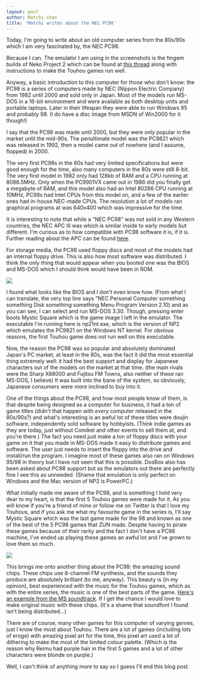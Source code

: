 ```yaml
---
layout: post
author: Matchi-chan
title: 'Matchi writes about the NEC PC98'
---
```


Today, I'm going to write about an old computer series from the 80s/90s which I am very fascinated by, the NEC PC98.

<!--break-->

Because I can. The emulator I am using in the screenshots is the fmgem builds of Neko Project 2 which can be found at [this thread](http://www.shrinemaiden.org/forum/index.php?topic=11117.0) along with instructions to make the Touhou games run well.

Anyway, a basic introduction to this computer for those who don't know: the PC98 is a series of computers made by NEC (Nippon Electric Company) from 1982 until 2000 and sold only in Japan. Most of the models run MS-DOS in a 16-bit environment and were available as both desktop units and portable laptops. Later in their lifespan they were able to run Windows 95 and probably 98. (I do have a disc image from MSDN of Win2000 for it though!)

I say that the PC98 was made until 2000, but they were only popular in the market until the mid-90s. The penultimate model was the PC9821 which was released in 1992, then a model came out of nowhere (and I assume, flopped) in 2000.

The very first PC98s in the 80s had very limited specifications but were good enough for the time, also many computers in the 80s were still 8-bit. The very first model in 1982 only had 128kb of RAM and a CPU running at 8086.5MHz. Only when the PC9901VX came out in 1986 did you finally get a megabyte of RAM, and this model also had an Intel 80286 CPU running at 10MHz, PC98s had Intel CPUs from this model on, and a few of the earlier ones had in-house NEC-made CPUs. The resolution a lot of models ran graphical programs at was 640x400 which was impressive for the time.

It is interesting to note that while a "NEC PC98" was not sold in any Western countries, the NEC APC III was which is similar inside to early models but different. I'm curious as to how compatible with PC98 software it is, if it is. Further reading about the APC can be found [here](http://www.atarimagazines.com/creative/v11n2/60_NEC_APCIII_NECs_PC_with.php).

For storage media, the PC98 used floppy discs and most of the models had an internal floppy drive. This is also how most software was distributed. I think the only thing that would appear when you booted one was the BIOS and MS-DOS which I should think would have been in ROM.

![](https://raw.github.com/Matchi-chan/matchi-chan.github.com/master/img/posts/PC-98%20BIOS.png)

I found what looks like the BIOS and I don't even know how. (From what I can translate, the very top line says "NEC Personal Computer something something Disk something something Menu Program Version 2.10) and as you can see, I can select and run MS-DOS 3.30. Though, pressing enter boots Mystic Square which is the game image I left in the emulator. The executable I'm running here is np21nt.exe, which is the version of NP2 which emulates the PC9821 on the Windows NT kernel. For obvious reasons, the first Touhou game does not run well on this executable.

Now, the reason the PC98 was so popular and absolutely dominated Japan's PC market, at least in the 80s, was the fact it did the most essential thing extremely well: it had the best support and display for Japanese characters out of the models on the market at that time. (the main rivals were the Sharp X68000 and Fujitsu FM Towns, also neither of these ran MS-DOS, I believe) It was built into the bane of the system, so obviously, Japanese consumers were more inclined to buy into it.

One of the things about the PC98, and how most people know of them, is that despite being designed as a computer for business, it had a ton of game titles (didn't that happen with *every* computer released in the 80s/90s?) and what's interesting is an awful lot of these titles were doujin software, independently sold software by hobbyists. (Think indie games as they are today, just without Comiket and other events to sell them at, and you're there.) The fact you need just make a ton of floppy discs with your game on it that you made in MS-DOS made it easy to distribute games and software. The user just needs to insert the floppy into the drive and install/run the program. I imagine most of these games also ran on Windows 95/98 in theory but I have not seen that this is possible. DosBox also has been asked about PC98 support but as the emulators out there are perfectly fine I see this as unneeded. (Shame that emulation is only perfect on Windows and the Mac version of NP2 is PowerPC.)

What initially made me aware of the PC98, and is something I hold very dear to my heart, is that the first 5 Touhou games were made for it. As you will know if you're a friend of mine or follow me on Twitter is that I love my Touhous, and if you ask me what my favourite game in the series is, I'll say Mystic Square which was the last game made for the 98 and known as one of the best of the 5 PC98 games that ZUN made. Despite having to pirate these games because of their rarity and the fact I don't have a PC98 machine, I've ended up playing these games an awful lot and I've grown to love them so much.

![](https://raw.github.com/Matchi-chan/matchi-chan.github.com/master/img/posts/Reimu%20is%20a%20sadist.png)


This brings me onto another thing about the PC98: the amazing sound chips. These chips use 8-channel FM synthesis, and the sounds they produce are absolutely brilliant (to me, anyway). This beauty is (in my opinion), best experienced with the music for the Touhou games, which as with the entire series, the music is one of the best parts of the game. [Here's an example from the MS soundtrack](https://www.youtube.com/watch?v=lQaWZ_X3tCY).  If I get the chance I would love to make original music with these chips. (It's a shame that soundfont I found isn't being distributed…)

There are of course, many other games for this computer of varying genres, just I know the most about Touhou. There are a lot of games (including lots of eroge) with amazing pixel art for the time, this pixel art used a lot of dithering to make the most of the limited colour palette. (Which is the reason why Reimu had purple hair in the first 5 games and a lot of other characters were blonde on purple.)

Well, I can't think of anything more to say so I guess I'll end this blog post.
